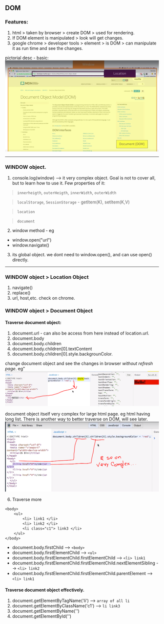 ## DOM

### Features:
1. html > taken by browser > create DOM > used for rendering.
2. If DOM element is manipulated > look will get changes.
3. google chrome > developer tools > element > is DOM > can manipulate it as run time and see the changes.

pictorial desc - basic:
![](https://github.com/lekhrajdinkar/javaScript/blob/master/Notes/asset/dom1.PNG)

***

### WINDOW object.

1. console.log(window) --> it very complex object. Goal is not to cover all, but to learn how to use it.
Few properties of it:
> `innerheigth`, `outerHeigth`, `innerWidth`, `outerWidth`

> `localStorage`, `SessionStorage` - getItem(K), setItem(K,V)

> `location`

> `document`

2. window method - eg
- window.open("url")
- window.navigate()

3. its global object. we dont need to window.open(), and can use open() directly.

***

### WINDOW object > Location Object
1. navigate()
2. replace()
3. url, host,etc. check on chrome.

### WINDOW object > Document Object
#### Traverse document object:
1. document.url - can also be access from here instead of location.url.
2. document.body
3. document.body.children
4. document.body.children[0].textContent
5. document.body.children[0].style.backgrounColor.

change document object and see the changes in browser _without refresh page_. eg"
![](https://github.com/lekhrajdinkar/javaScript/blob/master/Notes/asset/dom2.PNG)

document object itself very complex for large html page. eg html having long list. There is another way to better traverse on DOM, will see later.
![](https://github.com/lekhrajdinkar/javaScript/blob/master/Notes/asset/dom3.PNG)


6. Traverse more
```
<body>
    <ul>
        <li> link1 </li>
        <li> link2 </li>
        <li class="c1"> link3 </li>
    </ul>
</body>
```
- document.body.firstChild  --> `<body>`
- document.body.firstElementChild --> `<ul>`
- document.body.firstElementChild.firstElementChild --> `<li> link1`
- document.body.firstElementChild.firstElementChild.nextElementSibling --> `<li> link2`
- document.body.firstElementChild.firstElementChild.parentElement --> `<li> link1`

#### Traverse document object effectively.
1. document.getElementByTagName('li') --> `array of all li`
2. document.getElementByClassName('c1') --> `li link3`  
3. document.getElementByName('')
4. document.getElementById('')





